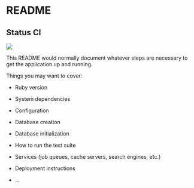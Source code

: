 # README

## Status CI
![](https://github.com/magnumfonseca/sistema_de_contas_bancarias/workflows/CI/badge.svg)


This README would normally document whatever steps are necessary to get the
application up and running.

Things you may want to cover:

* Ruby version

* System dependencies

* Configuration

* Database creation

* Database initialization

* How to run the test suite

* Services (job queues, cache servers, search engines, etc.)

* Deployment instructions

* ...
